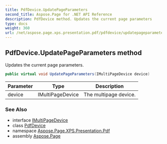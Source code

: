 ```yaml
---
title: PdfDevice.UpdatePageParameters
second_title: Aspose.Page for .NET API Reference
description: PdfDevice method. Updates the current page parameters
type: docs
weight: 360
url: /net/aspose.page.xps.presentation.pdf/pdfdevice/updatepageparameters/
---
```

## PdfDevice.UpdatePageParameters method

Updates the current page parameters.

```csharp
public virtual void UpdatePageParameters(IMultiPageDevice device)
```

| Parameter | Type | Description |
| --- | --- | --- |
| device | IMultiPageDevice | The multipage device. |

### See Also

* interface [IMultiPageDevice](../../../aspose.page/imultipagedevice/)
* class [PdfDevice](../)
* namespace [Aspose.Page.XPS.Presentation.Pdf](../../pdfdevice/)
* assembly [Aspose.Page](../../../)


